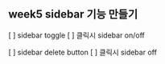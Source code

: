 ## week5 sidebar 기능 만들기

[ ] sidebar toggle
[ ] 클릭시 sidebar on/off

[ ] sidebar delete button
[ ] 클릭시 sidebar off
